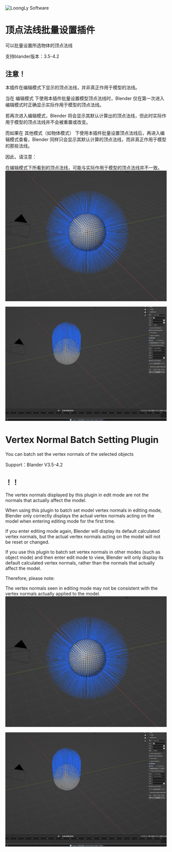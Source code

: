 ![LoongLy Software](https://gitee.com/zixuan_long/Img/raw/master/LS3_LOW_PIX.png)
# 顶点法线批量设置插件

可以批量设置所选物体的顶点法线

支持blander版本：3.5-4.2
## 注意！
本插件在编辑模式下显示的顶点法线，并非真正作用于模型的法线。

当在 编辑模式 下使用本插件批量设置模型顶点法线时，Blender 仅在第一次进入编辑模式时正确显示实际作用于模型的顶点法线。

若再次进入编辑模式，Blender 将会显示其默认计算出的顶点法线，但此时实际作用于模型的顶点法线并不会被重置或改变。

而如果在 其他模式（如物体模式） 下使用本插件批量设置顶点法线后，再进入编辑模式查看，Blender 同样只会显示其默认计算的顶点法线，而非真正作用于模型的那些法线。

因此，请注意：

在编辑模式下所看到的顶点法线，可能与实际作用于模型的顶点法线并不一致。
![](.\Img\before.png)

![](.\Img\after.png)

# Vertex Normal Batch Setting Plugin

You can batch set the vertex normals of the selected objects

Support：Blander V3.5-4.2
## ！！
The vertex normals displayed by this plugin in edit mode are not the normals that actually affect the model.

When using this plugin to batch set model vertex normals in editing mode, Blender only correctly displays the actual vertex normals acting on the model when entering editing mode for the first time.

If you enter editing mode again, Blender will display its default calculated vertex normals, but the actual vertex normals acting on the model will not be reset or changed.

If you use this plugin to batch set vertex normals in other modes (such as object mode) and then enter edit mode to view, Blender will only display its default calculated vertex normals, rather than the normals that actually affect the model.

Therefore, please note:

The vertex normals seen in editing mode may not be consistent with the vertex normals actually applied to the model.
![](.\Img\before.png)

![](.\Img\after.png)
